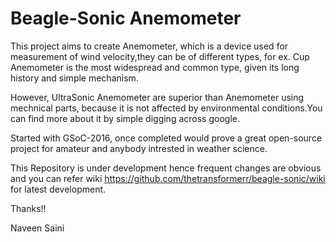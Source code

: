 # Beagle-Sonic Anemometer
This project aims to create Anemometer, which is a device used for measurement of wind velocity,they can be of different types, for ex. Cup Anemometer is the most widespread and common type, given its long history and simple mechanism.

However, UltraSonic Anemometer are superior than Anemometer using mechnical parts, because it is not affected by environmental conditions.You can find more about it by simple digging across google.

Started with GSoC-2016, once completed would prove a great open-source project for amateur and anybody intrested in weather science.


This Repository is under development hence frequent changes are obvious and you can refer wiki https://github.com/thetransformerr/beagle-sonic/wiki for latest development.

Thanks!!

Naveen Saini
